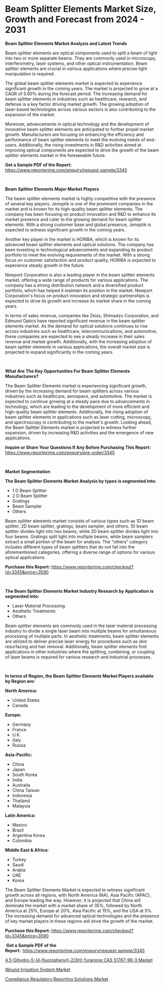 <p><h1>Beam Splitter Elements Market Size, Growth and Forecast from 2024 - 2031</h1></p><p><strong>Beam Splitter Elements Market Analysis and Latest Trends</strong></p>
<p><p>Beam splitter elements are optical components used to split a beam of light into two or more separate beams. They are commonly used in microscopy, interferometry, laser systems, and other optical instrumentation. Beam splitter elements are crucial in various applications where precise light manipulation is required.</p><p>The global beam splitter elements market is expected to experience significant growth in the coming years. The market is projected to grow at a CAGR of 5.60% during the forecast period. The increasing demand for beam splitter elements in industries such as healthcare, research, and defense is a key factor driving market growth. The growing adoption of laser-based technologies across various sectors is also contributing to the expansion of the market.</p><p>Moreover, advancements in optical technology and the development of innovative beam splitter elements are anticipated to further propel market growth. Manufacturers are focusing on enhancing the efficiency and performance of beam splitter elements to meet the evolving needs of end-users. Additionally, the rising investments in R&D activities aimed at improving optical components are expected to drive the growth of the beam splitter elements market in the foreseeable future.</p></p>
<p><strong>Get a Sample PDF of the Report:&nbsp;</strong> <a href="https://www.reportprime.com/enquiry/request-sample/3345">https://www.reportprime.com/enquiry/request-sample/3345</a></p>
<p>&nbsp;</p>
<p><strong>Beam Splitter Elements Major Market Players</strong></p>
<p><p>The beam splitter elements market is highly competitive with the presence of several key players. Jenoptik is one of the prominent companies in the market and is known for its high-quality beam splitter elements. The company has been focusing on product innovation and R&D to enhance its market presence and cater to the growing demand for beam splitter elements. With a strong customer base and global presence, Jenoptik is expected to witness significant growth in the coming years.</p><p>Another key player in the market is HORIBA, which is known for its advanced beam splitter elements and optical solutions. The company has been investing in technological advancements and expanding its product portfolio to meet the evolving requirements of the market. With a strong focus on customer satisfaction and product quality, HORIBA is expected to experience steady growth in the future.</p><p>Newport Corporation is also a leading player in the beam splitter elements market, offering a wide range of products for various applications. The company has a strong distribution network and a diversified product portfolio, which has helped it maintain its position in the market. Newport Corporation's focus on product innovation and strategic partnerships is expected to drive its growth and increase its market share in the coming years.</p><p>In terms of sales revenue, companies like Zeiss, Shimadzu Corporation, and Edmund Optics have reported significant revenue in the beam splitter elements market. As the demand for optical solutions continues to rise across industries such as healthcare, telecommunications, and automotive, these companies are expected to see a steady increase in their sales revenue and market growth. Additionally, with the increasing adoption of beam splitter elements in various applications, the overall market size is projected to expand significantly in the coming years.</p></p>
<p>&nbsp;</p>
<p><strong>What Are The Key Opportunities For Beam Splitter Elements Manufacturers?</strong></p>
<p><p>The Beam Splitter Elements market is experiencing significant growth, driven by the increasing demand for beam splitters across various industries such as healthcare, aerospace, and automotive. The market is expected to continue growing at a steady pace due to advancements in technology, which are leading to the development of more efficient and high-quality beam splitter elements. Additionally, the rising adoption of beam splitter elements in applications such as laser cutting, microscopy, and spectroscopy is contributing to the market's growth. Looking ahead, the Beam Splitter Elements market is projected to witness further expansion, driven by increasing R&D activities and the emergence of new applications.</p></p>
<p><strong>Inquire or Share Your Questions If Any Before Purchasing This Report:</strong> <a href="https://www.reportprime.com/enquiry/pre-order/3345">https://www.reportprime.com/enquiry/pre-order/3345</a></p>
<p>&nbsp;</p>
<p><strong>Market Segmentation</strong></p>
<p><strong>The Beam Splitter Elements Market Analysis by types is segmented into:</strong></p>
<p><ul><li>1 D Beam Splitter</li><li>2 D Beam Splitter</li><li>Gratings</li><li>Beam Sampler</li><li>Others</li></ul></p>
<p><p>Beam splitter elements market consists of various types such as 1D beam splitter, 2D beam splitter, gratings, beam sampler, and others. 1D beam splitter divides light into two beams, while 2D beam splitter divides light into four beams. Gratings split light into multiple beams, while beam samplers extract a small portion of the beam for analysis. The "others" category includes different types of beam splitters that do not fall into the aforementioned categories, offering a diverse range of options for various optical applications.</p></p>
<p><strong>Purchase this Report:&nbsp;</strong><a href="https://www.reportprime.com/checkout?id=3345&price=3590">https://www.reportprime.com/checkout?id=3345&price=3590</a></p>
<p>&nbsp;</p>
<p><strong>The Beam Splitter Elements Market Industry Research by Application is segmented into:</strong></p>
<p><ul><li>Laser Material Processing</li><li>Aesthetic Treatments</li><li>Others</li></ul></p>
<p><p>Beam splitter elements are commonly used in the laser material processing industry to divide a single laser beam into multiple beams for simultaneous processing of multiple parts. In aesthetic treatments, beam splitter elements are utilized to deliver precise laser energy for procedures such as skin resurfacing and hair removal. Additionally, beam splitter elements find applications in other industries where the splitting, combining, or coupling of laser beams is required for various research and industrial processes.</p></p>
<p>&nbsp;</p>
<p><strong>In terms of Region, the Beam Splitter Elements Market Players available by Region are:</strong></p>
<p>
    <p> <strong> North America: </strong>
        <ul>
            <li>United States</li>
            <li>Canada</li>
        </ul>
        </p> 
    <p> <strong> Europe: </strong>
        <ul>
            <li>Germany</li>
            <li>France</li>
            <li>U.K.</li>
            <li>Italy</li>
            <li>Russia</li>
        </ul>
        </p> 
    <p> <strong> Asia-Pacific: </strong>
        <ul>
            <li>China</li>
            <li>Japan</li>
            <li>South Korea</li>
            <li>India</li>
            <li>Australia</li>
            <li>China Taiwan</li>
            <li>Indonesia</li>
            <li>Thailand</li>
            <li>Malaysia</li>
        </ul>
        </p> 
    <p> <strong> Latin America: </strong>
        <ul>
            <li>Mexico</li>
            <li>Brazil</li>
            <li>Argentina Korea</li>
            <li>Colombia</li>
        </ul>
        </p> 
    <p> <strong> Middle East & Africa: </strong>
        <ul>
            <li>Turkey</li>
            <li>Saudi</li>
            <li>Arabia</li>
            <li>UAE</li>
            <li>Korea</li>
        </ul>
    </p>
    </p>
<p><p>The Beam Splitter Elements Market is expected to witness significant growth across all regions, with North America (NA), Asia Pacific (APAC), and Europe leading the way. However, it is projected that China will dominate the market with a market share of 35%, followed by North America at 25%, Europe at 20%, Asia Pacific at 15%, and the USA at 5%. The increasing demand for advanced optical technologies and the presence of key market players in these regions will drive the growth of the market.</p></p>
<p><strong>Purchase this Report: </strong><a href="https://www.reportprime.com/checkout?id=3345&price=3590">https://www.reportprime.com/checkout?id=3345&price=3590</a></p>
<p>&nbsp;<strong>Get a Sample PDF of the Report:&nbsp;&nbsp;</strong><a href="https://www.reportprime.com/enquiry/request-sample/3345">https://www.reportprime.com/enquiry/request-sample/3345</a></p>
<p><strong></strong></p>
<p><p><a href="https://www.linkedin.com/pulse/45-dihydro-5-4-fluorophenyl-23h-furanone-cas-51787-96-3-ez1de?trackingId=g1NdCWa55BI%2Brz%2BpnHMc5A%3D%3D">4,5-Dihydro-5-(4-fluorophenyl)-2(3H)-furanone CAS 51787-96-3 Market</a></p><p><a href="https://www.linkedin.com/pulse/wound-irrigation-system-market-size-share-amp-trends-ytfae?trackingId=ZwSJZ8MlMJnmA9aoNMJbjQ%3D%3D">Wound Irrigation System Market</a></p><p><a href="https://www.linkedin.com/pulse/compliance-regulatory-reporting-solutions-market-provides-bjede?trackingId=kbqydvlK52qi%2B55bUehb8w%3D%3D">Compliance Regulatory Reporting Solutions Market</a></p></p>